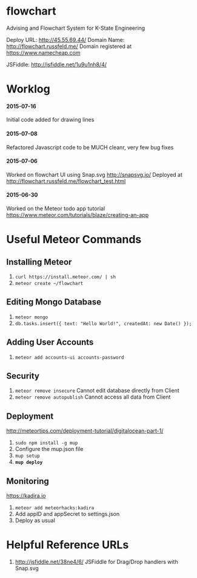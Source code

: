 # flowchart
Advising and Flowchart System for K-State Engineering

Deploy URL: http://45.55.69.44/
Domain Name: http://flowchart.russfeld.me/
Domain registered at https://www.namecheap.com

JSFiddle: http://jsfiddle.net/1u9u1nh8/4/

# Worklog

#### 2015-07-16
Initial code added for drawing lines

#### 2015-07-08
Refactored Javascript code to be MUCH cleanr, very few bug fixes

#### 2015-07-06
Worked on flowchart UI using Snap.svg http://snapsvg.io/
Deployed at http://flowchart.russfeld.me/flowchart_test.html

#### 2015-06-30
Worked on the Meteor todo app tutorial https://www.meteor.com/tutorials/blaze/creating-an-app

# Useful Meteor Commands

## Installing Meteor
1. `curl https://install.meteor.com/ | sh`
2. `meteor create ~/flowchart`

## Editing Mongo Database
1. `meteor mongo`
2. `db.tasks.insert({ text: "Hello World!", createdAt: new Date() });`

## Adding User Accounts
1. `meteor add accounts-ui accounts-password`

## Security
1. `meteor remove insecure` Cannot edit database directly from Client
2. `meteor remove autopublish` Cannot access all data from Client

## Deployment
http://meteortips.com/deployment-tutorial/digitalocean-part-1/
1. `sudo npm install -g mup`
2. Configure the mup.json file
3. `mup setup`
4. **`mup deploy`**

## Monitoring
https://kadira.io
1. `meteor add meteorhacks:kadira`
2. Add appID and appSecret to settings.json
3. Deploy as usual

# Helpful Reference URLs
1. http://jsfiddle.net/38ne4/6/ JSFiddle for Drag/Drop handlers with Snap.svg